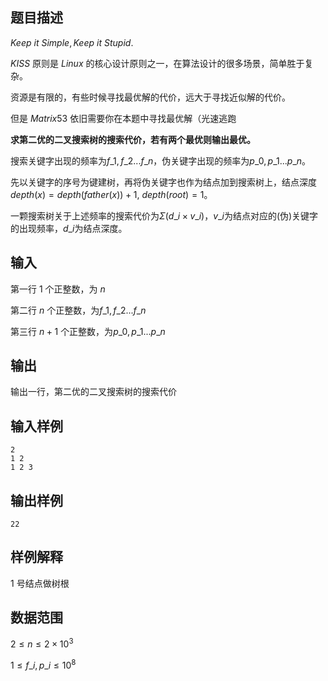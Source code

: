 ## 题目描述

$Keep \ it \ Simple, Keep \ it \ Stupid.$

$KISS$ 原则是 $Linux$ 的核心设计原则之一，在算法设计的很多场景，简单胜于复杂。

资源是有限的，有些时候寻找最优解的代价，远大于寻找近似解的代价。

但是 $Matrix53$ 依旧需要你在本题中寻找最优解（光速逃跑

**求第二优的二叉搜索树的搜索代价，若有两个最优则输出最优。**

搜索关键字出现的频率为$f\_1,f\_2...f\_n$，伪关键字出现的频率为$p\_0,p\_1...p\_n$。

先以关键字的序号为键建树，再将伪关键字也作为结点加到搜索树上，结点深度 $depth(x)=depth(father(x))+1$, $depth(root)=1$。

一颗搜索树关于上述频率的搜索代价为$\Sigma(d\_i × v\_i)$，$v\_i$为结点对应的(伪)关键字的出现频率，$d\_i$为结点深度。

## 输入

第一行 $1$ 个正整数，为 $n$

第二行 $n$ 个正整数，为$f\_1,f\_2...f\_n$

第三行 $n+1$ 个正整数，为$p\_0,p\_1...p\_n$

## 输出

输出一行，第二优的二叉搜索树的搜索代价

## 输入样例

    2
    1 2
    1 2 3

## 输出样例

    22

## 样例解释

$1$ 号结点做树根

## 数据范围

$2\leq n \leq 2 \times 10^3$

$1\leq f\_i,p\_i \leq 10^8$
